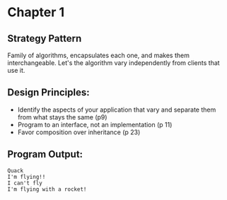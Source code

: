 # Chapter 1

## Strategy Pattern
Family of algorithms, encapsulates each one, and makes them interchangeable. 
Let's the algorithm vary independently from clients that use it.

## Design Principles:
* Identify the aspects of your application that vary and separate them from what stays the same (p9)
* Program to an interface, not an implementation (p 11)
* Favor composition over inheritance (p 23)

## Program Output:
```
Quack
I'm flying!!
I can't fly
I'm flying with a rocket!
```